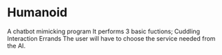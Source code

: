 # Humanoid
A chatbot mimicking program
It performs 3 basic fuctions;
Cuddling
Interaction
Errands
The user will have to choose the service needed from the AI.
